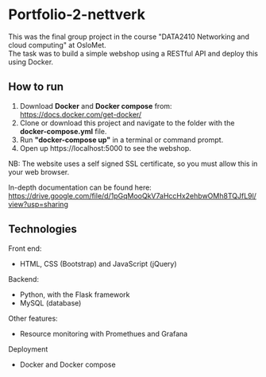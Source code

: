 # Portfolio-2-nettverk

This was the final group project in the course "DATA2410 Networking and cloud computing" at OsloMet. <br />
The task was to build a simple webshop using a RESTful API and deploy this using Docker.

## How to run
1. Download **Docker** and **Docker compose** from: https://docs.docker.com/get-docker/
2. Clone or download this project and navigate to the folder with the **docker-compose.yml** file. 
3. Run **"docker-compose up"** in a terminal or command prompt.
4. Open up https://localhost:5000 to see the webshop.

NB: The website uses a self signed SSL certificate, so you must allow this in your web browser.

In-depth documentation can be found here: https://drive.google.com/file/d/1pGqMooQkV7aHccHx2ehbwOMh8TQJfL9l/view?usp=sharing

## Technologies
Front end:
 - HTML, CSS (Bootstrap) and JavaScript (jQuery)
 
Backend:
 - Python, with the Flask framework
 - MySQL (database)
 
 Other features:
  - Resource monitoring with Promethues and Grafana
 
 Deployment
  - Docker and Docker compose
